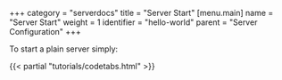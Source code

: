 +++
category = "serverdocs"
title = "Server Start"
[menu.main]
    name = "Server Start"
    weight = 1
    identifier = "hello-world"
    parent = "Server Configuration"
+++


To start a plain server simply:


{{< partial "tutorials/codetabs.html" >}}
